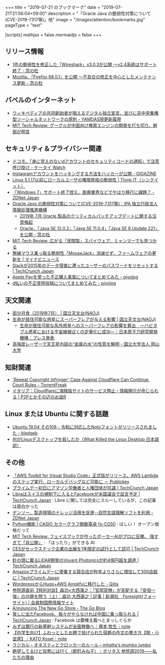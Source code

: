 +++
title = "2019-07-21 のブックマーク"
date =  "2019-07-21T21:56:04+09:00"
description = "「Oracle Java の脆弱性対策について(CVE-2019-7317等)」他"
image = "/images/attention/bookmarks.jpg"
pageType = "text"

[scripts]
  mathjax = false
  mermaidjs = false
+++

## リリース情報

- [1件の脆弱性を修正した「Wireshark」v3.0.3が公開 ～v2.4系統はサポート終了 - 窓の杜](https://forest.watch.impress.co.jp/docs/news/1196757.html)
- [Mozilla、「Firefox 68.0.1」を公開 ～不具合の修正を中心としたメンテナンス更新 - 窓の杜](https://forest.watch.impress.co.jp/docs/news/1196976.html)

## バベルのインターネット

- [ウィキペディアの共同創始者が唱えるデジタル独立宣言、並びに非中央集権型ソーシャルネットワークの原則 - YAMDAS現更新履歴](https://yamdas.hatenablog.com/entry/20190715/larrysanger)
- [MIT Tech Review: グーグルが中国向け検索エンジンの開発を打ち切り、幹部が明言](https://www.technologyreview.jp/nl/google-has-terminated-its-project-to-build-a-search-engine-for-china/)

## セキュリティ＆プライバシー関連

- [ドコモ、「身に覚えのないdアカウントのセキュリティコードの通知」で注意呼び掛け - ケータイ Watch](https://k-tai.watch.impress.co.jp/docs/news/1197345.html)
- [Instagramアカウントをハッキングする方法をハッカーが公開 - GIGAZINE](https://gigazine.net/news/20190722-hack-instagram-account/)
- [Linux 5.1.17以前にローカルユーザの権限昇格の脆弱性 | Think IT（シンクイット）](https://thinkit.co.jp/news/bn/16467)
- [「Windows 7」サポート終了控え、医療業界などでやはり移行に課題？ - ZDNet Japan](https://japan.zdnet.com/article/35140183/)
- [Oracle Java の脆弱性対策について(CVE-2019-7317等)：IPA 独立行政法人 情報処理推進機構](https://www.ipa.go.jp/security/ciadr/vul/20190717-jre.html)
    - [2019年 7月 Oracle 製品のクリティカルパッチアップデートに関する注意喚起](https://www.jpcert.or.jp/at/2019/at190030.html)
    - [Oracle、「Java SE 12.0.2」「Java SE 11.0.4」「Java SE 8 Update 221」を公開 - 窓の杜](https://forest.watch.impress.co.jp/docs/news/1196419.html)
- [MIT Tech Review: 広がる「民間製」スパイウェア、ミャンマーでも見つかる](https://www.technologyreview.jp/nl/spyware-dealers-spotted-in-myanmar/)
- [無線マウス乗っ取る脆弱性「MouseJack」消滅せず、ファームウェアの更新を | マイナビニュース](https://news.mynavi.jp/article/20190718-860962/)
- [Slackが2015年のデータ侵害に遭ったユーザーのパスワードをリセットする  |  TechCrunch Japan](https://jp.techcrunch.com/2019/07/19/2019-07-18-slack-password-breach/)
- [Apple Payを使った不正購入事案についてまとめてみた - piyolog](https://piyolog.hatenadiary.jp/entry/2019/07/20/070120)
- [d払いの不正使用投稿についてまとめてみた - piyolog](https://piyolog.hatenadiary.jp/entry/2019/07/20/083504)

## 天文関連

- [部分月食（2019年7月） | 国立天文台(NAOJ)](https://www.nao.ac.jp/astro/sky/2019/07-topics04.html)
- [生命が居住可能な惑星にスーパーフレアが与える影響 | 国立天文台(NAOJ)](https://www.nao.ac.jp/news/science/2019/20190716-kyoto.html)
    - [生命が居住可能な系外惑星へのスーパーフレアの影響を算出　―ハビタブル惑星における宇宙線被ばくの定量化に成功―｜日本原子力研究開発機構：プレス発表](https://www.jaea.go.jp/02/press2019/p19071601/)
- [高強度レーザーで天王星内部の“金属の水”の性質を解明 - 国立大学法人 岡山大学](http://www.okayama-u.ac.jp/tp/release/release_id641.html)

## 知財関連

- ['Repeat Copyright Infringer' Case Against Cloudflare Can Continue, Court Rules - TorrentFreak](https://torrentfreak.com/repeat-copyright-infringer-case-against-cloudflare-can-continue-court-rules-190716/)
- [イタリア：Cloudflareに海賊版サイトのサービス停止・情報開示が命じられる | P2Pとかその辺のお話R](https://p2ptk.org/copyright/2646)

## Linux または Ubuntu に関する話題

- [Ubuntu 19.04 その108 - 令和に対応したNotoフォントがリリースされました - kledgeb](https://kledgeb.blogspot.com/2019/07/ubuntu-1904-108-noto.html)
- [何がLinuxデスクトップを殺したか（What Killed the Linux Desktop 日本語訳）](https://www.yamdas.org/column/technique/linuxdesktopj.html)

## その他

- [「AWS Toolkit for Visual Studio Code」正式版がリリース。AWS Lambdaのステップ実行、ローカルデバッグなど可能に － Publickey](https://www.publickey1.jp/blog/19/aws_toolkit_for_visual_studio_codeaws_lmabda.html)
- [プライムデー初日にアマゾン労働者と人権団体が抗議  |  TechCrunch Japan](https://jp.techcrunch.com/2019/07/16/2019-07-15-amazon-prime-day-protest/)
- [Libraはスイスの規制下に入るとFacebookが米国議会で証言予定  |  TechCrunch Japan](https://jp.techcrunch.com/2019/07/16/2019-07-15-libra-testimony/) : Libre に関しては完全にスルーしているが，この記事は面白かった
- [デンソー、製造現場のナレッジ活用を促進--自然言語理解ソフトを利用 - ZDNet Japan](https://japan.zdnet.com/article/35139911/)
- [Python機能 | CASIO カラーグラフ関数電卓 fx-CG50](https://web.casio.jp/dentaku/fxcg50/python.html) : ほしい！ オープン価格だって
- [MIT Tech Review: フェイスブックが作ったポーカーAIがプロに圧勝、 強すぎて「非公開」](https://www.technologyreview.jp/s/152581/facebooks-new-poker-playing-ai-could-wreck-the-online-poker-industry-so-its-not-being-released/) : 「はったり」ができる AI
- [CESがセックステック企業の出展を1年限定の試行として認可  |  TechCrunch Japan](https://jp.techcrunch.com/2019/07/17/2019-07-16-ces-will-allow-sex-tech-on-a-one-year-trial-bias-and-finally-bans-booth-babes/)
- [針の頭に載るLiDAR開発のVoyant Photonicsが約4億円超を調達  |  TechCrunch Japan](https://jp.techcrunch.com/2019/07/17/2019-07-16-voyant-photonics-raises-4-3m-to-fit-lidar-on-the-head-of-a-pin/)
- [Amazonプライムデーに便乗する競合店が昨年よりさらに増加して300店超に  |  TechCrunch Japan](https://jp.techcrunch.com/2019/07/17/2019-07-16-amazon-prime-day-sees-competition-from-more-than-expected-number-of-retailers/)
- [WordpressからHugo+AWS Amplifyに移行した - Qiita](https://qiita.com/mkiuchi/items/655ff75f68249ff5dd1f)
- [参院選直前【特別対談】森功×大西康之：「官邸官僚」が支配する「安倍一強」の功罪を問う（上）：森功,大西康之 | 記事 | 新潮社　Foresight(フォーサイト) | 会員制国際情報サイト](https://www.fsight.jp/articles/-/45632)
- [Announcing The New Go Store - The Go Blog](https://blog.golang.org/store)
- [脅しに出たFacebook、我々がやらなければ中国に乗っ取られる  |  TechCrunch Japan](https://jp.techcrunch.com/2019/07/19/2019-07-17-facebook-or-china/) : Facebook は覇権主義へとまっしぐらか
- [みずほ銀行の新基幹システムが全面稼働へ｜塚本 牧生｜note](https://note.mu/tsukamoto/n/n66e1be6b616b)
- [【中学生向け】ふわっとしたお題で投げられた宿題の作文の書き方【脱・小並感】｜KATO Kosei｜note](https://note.mu/katokosei/n/ncde0cafacadc)
- [ラジカル・オネスティとクロッカーのルール – mhatta's mumbo jumbo](https://www.mhatta.org/wp/2016/01/17/on-radical-honesty-and-crockers-rules/)
- [絶望してるけど投票には行く（能町みね子）｜ポリタス  参院選2019――私たちの理由](https://politas.jp/features/15/article/657)
